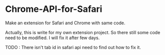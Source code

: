 # Chrome-API-for-Safari
Make an extension for Safari and Chrome with same code.

Actually, this is write for my own extension project. So there still some code need to be modified.
I will fix it after few days.

TODO :
There isn't tab id in safari api
need to find out how to fix it.
